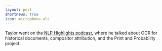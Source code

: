 ```yaml
---
layout: post
shortnews: true
icon: microphone-alt
---
```


Taylor went on the [NLP Highlights podcast](https://soundcloud.com/nlp-highlights/97-automated-analysis-of-historical-printed-documents-with-taylor-berg-kirkpatrick), where he talked about OCR for historical documents, compositor attribution, and the Print and Probability project.
